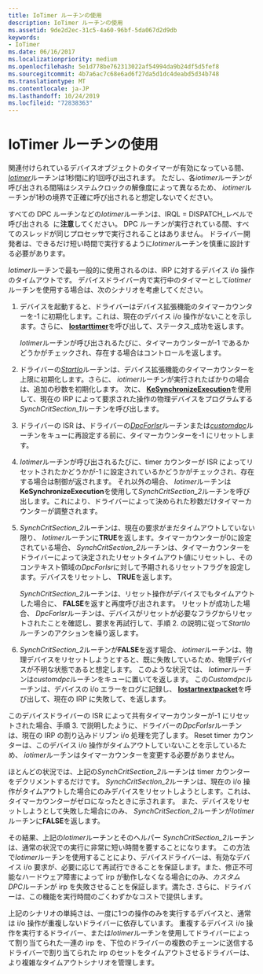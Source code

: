 ```yaml
---
title: IoTimer ルーチンの使用
description: IoTimer ルーチンの使用
ms.assetid: 9de2d2ec-31c5-4a60-96bf-5da067d2d9db
keywords:
- IoTimer
ms.date: 06/16/2017
ms.localizationpriority: medium
ms.openlocfilehash: 5e1d778be762313022af54994da9b24df5d5fef8
ms.sourcegitcommit: 4b7a6ac7c68e6ad6f27da5d1dc4deabd5d34b748
ms.translationtype: MT
ms.contentlocale: ja-JP
ms.lasthandoff: 10/24/2019
ms.locfileid: "72838363"
---
```

# <a name="using-an-iotimer-routine"></a>IoTimer ルーチンの使用





関連付けられているデバイスオブジェクトのタイマーが有効になっている間、 [*Iotimer*](https://docs.microsoft.com/windows-hardware/drivers/ddi/wdm/nc-wdm-io_timer_routine)ルーチンは1秒間に約1回呼び出されます。 ただし、各*iotimer*ルーチンが呼び出される間隔はシステムクロックの解像度によって異なるため、 *iotimer*ルーチンが1秒の境界で正確に呼び出されると想定しないでください。

すべての DPC ルーチンなどの*Iotimer*ルーチンは、IRQL = DISPATCH\_レベルで呼び出される  に**注意**してください。 DPC ルーチンが実行されている間、すべてのスレッドが同じプロセッサで実行されることはありません。 ドライバー開発者は、できるだけ短い時間で実行するように*Iotimer*ルーチンを慎重に設計する必要があります。

 

*Iotimer*ルーチンで最も一般的に使用されるのは、IRP に対するデバイス i/o 操作のタイムアウトです。 デバイスドライバー内で実行中のタイマーとして*iotimer*ルーチンを使用する場合は、次のシナリオを考慮してください。

1.  デバイスを起動すると、ドライバーはデバイス拡張機能のタイマーカウンターを-1 に初期化します。これは、現在のデバイス i/o 操作がないことを示します。さらに、 [**Iostarttimer**](https://docs.microsoft.com/windows-hardware/drivers/ddi/ntifs/nf-ntifs-iostarttimer)を呼び出して、ステータス\_成功を返します。

    *Iotimer*ルーチンが呼び出されるたびに、タイマーカウンターが-1 であるかどうかがチェックされ、存在する場合はコントロールを返します。

2.  ドライバーの[*StartIo*](https://docs.microsoft.com/windows-hardware/drivers/ddi/wdm/nc-wdm-driver_startio)ルーチンは、デバイス拡張機能のタイマーカウンターを上限に初期化します。さらに、 *iotimer*ルーチンが実行されたばかりの場合は、追加の秒数を初期化します。 次に、 [**KeSynchronizeExecution**](https://docs.microsoft.com/windows-hardware/drivers/ddi/wdm/nf-wdm-kesynchronizeexecution)を使用して、現在の IRP によって要求された操作の物理デバイスをプログラムする*SynchCritSection\_1*ルーチンを呼び出します。

3.  ドライバーの ISR は、ドライバーの[*DpcForIsr*](https://docs.microsoft.com/windows-hardware/drivers/ddi/wdm/nc-wdm-io_dpc_routine)ルーチンまたは[*customdpc*](https://docs.microsoft.com/windows-hardware/drivers/ddi/wdm/nc-wdm-kdeferred_routine)ルーチンをキューに再設定する前に、タイマーカウンターを-1 にリセットします。

4.  *Iotimer*ルーチンが呼び出されるたびに、timer カウンターが ISR によってリセットされたかどうかが-1 に設定されているかどうかがチェックされ、存在する場合は制御が返されます。 それ以外の場合、 *Iotimer*ルーチンは**KeSynchronizeExecution**を使用して*SynchCritSection\_2*ルーチンを呼び出します。これにより、ドライバーによって決められた秒数だけタイマーカウンターが調整されます。

5.  *SynchCritSection\_2*ルーチンは、現在の要求がまだタイムアウトしていない限り、 *Iotimer*ルーチンに**TRUE**を返します。タイマーカウンターが0に設定されている場合、 *SynchCritSection\_2*ルーチンは、タイマーカウンターをドライバーによって決定されたリセットタイムアウト値にリセットし、そのコンテキスト領域の*DpcForIsr*に対して予期されるリセットフラグを設定します。デバイスをリセットし、 **TRUE**を返します。

    *SynchCritSection\_2*ルーチンは、リセット操作がデバイスでもタイムアウトした場合に、 **FALSE**を返すと再度呼び出されます。 リセットが成功した場合、 *DpcForIsr*ルーチンは、デバイスがリセットが必要なフラグからリセットされたことを確認し、要求を再試行して、手順 2. の説明に従って*StartIo*ルーチンのアクションを繰り返します。

6.  *SynchCritSection\_2*ルーチンが**FALSE**を返す場合、 *iotimer*ルーチンは、物理デバイスをリセットしようとすると、既に失敗しているため、物理デバイスが不明な状態であると想定します。 このような状況では、 *Iotimer*ルーチンは*customdpc*ルーチンをキューに置いてを返します。 この*Customdpc*ルーチンは、デバイスの i/o エラーをログに記録し、 [**Iostartnextpacket**](https://docs.microsoft.com/windows-hardware/drivers/ddi/ntifs/nf-ntifs-iostartnextpacket)を呼び出して、現在の IRP に失敗して、を返します。

このデバイスドライバーの ISR によって共有タイマーカウンターが-1 にリセットされた場合、手順 3. で説明したように、ドライバーの*DpcForIsr*ルーチンは、現在の IRP の割り込みドリブン i/o 処理を完了します。 Reset timer カウンターは、このデバイス i/o 操作がタイムアウトしていないことを示しているため、 *iotimer*ルーチンはタイマーカウンターを変更する必要がありません。

ほとんどの状況では、上記の*SynchCritSection\_2*ルーチンは timer カウンターをデクリメントするだけです。 *SynchCritSection\_2*ルーチンは、現在の i/o 操作がタイムアウトした場合にのみデバイスをリセットしようとします。これは、タイマーカウンターがゼロになったときに示されます。 また、デバイスをリセットしようとして失敗した場合にのみ、 *SynchCritSection\_2*ルーチンが*Iotimer*ルーチンに**FALSE**を返します。

その結果、上記の*Iotimer*ルーチンとそのヘルパー *SynchCritSection\_2*ルーチンは、通常の状況での実行に非常に短い時間を要することになります。 この方法で*Iotimer*ルーチンを使用することにより、デバイスドライバーは、有効なデバイス i/o 要求が、必要に応じて再試行できることを保証します。また、修正不可能なハードウェア障害によって irp が動作しなくなる場合にのみ、*カスタム DPC*ルーチンが irp を失敗させることを保証します。満たさ. さらに、ドライバーは、この機能を実行時間のごくわずかなコストで提供します。

上記のシナリオの単純さは、一度に1つの操作のみを実行するデバイスと、通常は i/o 操作が重複しないドライバーに依存しています。 重複するデバイス i/o 操作を実行するドライバー、または*Iotimer*ルーチンを使用してドライバーによって割り当てられた一連の irp を、下位のドライバーの複数のチェーンに送信するドライバーで割り当てられた irp のセットをタイムアウトさせるドライバーは、より複雑なタイムアウトシナリオを管理します。

 

 




